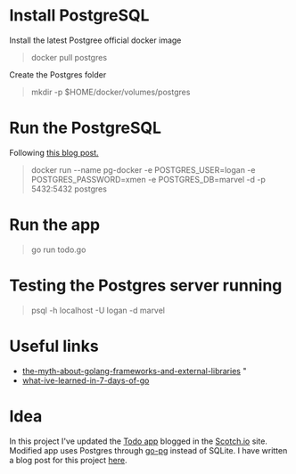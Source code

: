# Install PostgreSQL

Install the latest Postgree official docker image
> docker pull postgres

Create the Postgres folder
> mkdir -p $HOME/docker/volumes/postgres

# Run the PostgreSQL

Following [this blog post.](https://hackernoon.com/dont-install-postgres-docker-pull-postgres-bee20e200198)  

> docker run --name pg-docker -e POSTGRES_USER=logan -e POSTGRES_PASSWORD=xmen -e POSTGRES_DB=marvel -d -p 5432:5432 postgres
 
# Run the app
> go run todo.go

# Testing the Postgres server running
> psql -h localhost -U logan -d marvel


# Useful links

* [the-myth-about-golang-frameworks-and-external-libraries](https://hackernoon.com/the-myth-about-golang-frameworks-and-external-libraries-93cb4b7da50f)    "
* [what-ive-learned-in-7-days-of-go](https://dev.to/rhymes/what-ive-learned-in-7-days-of-go-5e3)

# Idea

In this project I've updated the [Todo app](https://github.com/scotch-io/go-echo-vue-single-page-app) blogged in the [Scotch.io](https://scotch.io/tutorials/create-a-single-page-app-with-go-echo-and-vue) site. Modified app uses Postgres through [go-pg](https://github.com/go-pg/pg) instead of SQLite. I have written a blog post for this project [here](https://medium.com/p/15b2df362ecf).